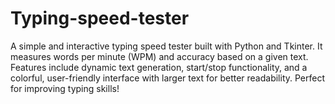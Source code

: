 # Typing-speed-tester
A simple and interactive typing speed tester built with Python and Tkinter. It measures words per minute (WPM) and accuracy based on a given text. Features include dynamic text generation, start/stop functionality, and a colorful, user-friendly interface with larger text for better readability. Perfect for improving typing skills!
